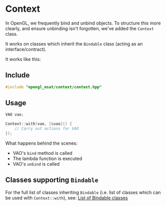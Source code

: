# Context

In OpenGL, we frequently bind and unbind objects. To structure this more clearly,
and ensure unbinding isn't forgotten, we've added the ``Context`` class.

It works on classes which inherit the ``Bindable`` class (acting as an interface/contract).

It works like this:

## Include
````c++
#include "opengl_msat/context/context.hpp"
````

## Usage
````c++
VAO vao;

Context::with(vao, [&vao]() {
    // Carry out actions for VAO
});
````

What happens behind the scenes:

- VAO's ``bind`` method is called
- The lambda function is executed
- VAO's ``unbind`` is called

## Classes supporting ``Bindable``

For the full list of classes inheriting ``Bindable`` (i.e. list of classes
which can be used with ``Context::with``), see:
[List of Bindable classes](/lists/bindable-classes)